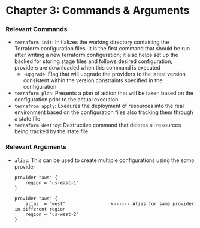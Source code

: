 # Chapter 3: Commands & Arguments
### **Relevant Commands**
- `terraform init`: Initializes the working directory containing the Terraform configuration files. It is the first command that should be run after writing a new terraform configuration; it also helps set up the backed for storing stage files and follows desired configuration; providers are downloaded when this command is executed
  - `-upgrade`: Flag that will upgrade the providers to the latest version consistent within the version constraints specified in the configuration
- `terraform plan`: Presents a plan of action that will be taken based on the configuration prior to the actual execution
- `terrafrom apply`: Execures the deployment of resources into the real environment based on the configuration files also tracking them through a state file
- `terraform destroy`: Destructive command that deletes all resources being tracked by the state file


### **Relevant Arguments**
- `alias`: This can be used to create multiple configurations using the _same_ provider

    ```
    provider "aws" {
        region = "us-east-1"
    }

    provider "aws" {
        alias  = "west"                 <------ Alias for same provider in different region
        region = "us-west-2"
    }
    ```
